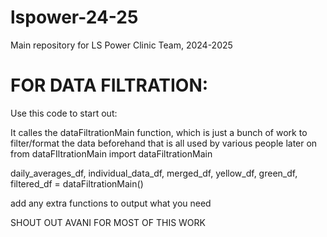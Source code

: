 # lspower-24-25

Main repository for LS Power Clinic Team, 2024-2025


# FOR DATA FILTRATION: 

Use this code to start out: 

It calles the dataFiltrationMain function, which is just a bunch of work to 
filter/format the data beforehand that is all used by various people later on 
from dataFIltrationMain import dataFiltrationMain

daily_averages_df, individual_data_df, merged_df, yellow_df, green_df, filtered_df = dataFiltrationMain()

add any extra functions to output what you need

SHOUT OUT AVANI FOR MOST OF THIS WORK